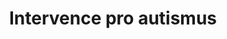 ---
id: 2753ca72-6edb-4bf6-b0f0-b08e6485716e
title: "Intervence pro autismus"
price: 20000
year: 2019
description: "Přispěvek poskytnut na rehabilitaci klientů"
kouskovani: false
locationName: undefined
position:
  lng: 18.1674333982316
  lat: 49.78701499878916
---